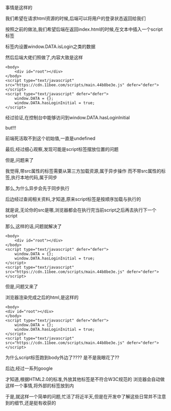 事情是这样的

我们希望在请求html资源的时候,后端可以将用户的登录状态返回给我们

按照之前的做法,我们希望后端在返回index.html的时候,在文本中插入一个script标签

标签内设置window.DATA.isLogin之类的数据

然后后端大佬们照做了,内容大致是这样
```
<body>
    <div id="root"></div>
</body>
<script type="text/javascript" src="https://cdn.11bee.com/scripts/main.44b8be3e.js" defer="defer"></script>
<script type="text/javascript" defer="defer">
    window.DATA = {};
    window.DATA.hasLoginInitial = true;
</script>
```

经过验证,在控制台中能够访问到window.DATA.hasLoginInitial

but!!!

前端死活取不到这个初始值,一直是undefined

最后,经过细心观察,发现可能是script标签摆放位置的问题

但是,问题来了

我觉得,带src属性的标签需要从第三方加载资源,属于异步操作
而不带src属性的标签,执行本地代码,属于同步

那么,为什么异步会先于同步执行

后边经过查阅相关资料,才知道,原来script标签是按顺序加载与执行的

就是说,无论你的src是哪,浏览器都会在执行完当前script之后再去执行下一个script

那么,这样的话,问题就解决了

```
<body>
    <div id="root"></div>
</body>
<script type="text/javascript" defer="defer">
    window.DATA = {};
    window.DATA.hasLoginInitial = true;
</script>
<script type="text/javascript" src="https://cdn.11bee.com/scripts/main.44b8be3e.js" defer="defer"></script>
```
但是,问题又来了

浏览器渲染完成之后的html,是这样的
```
<body>
<div id="root"></div>
</body>
<script type="text/javascript" defer="defer">
    window.DATA = {};
    window.DATA.hasLoginInitial = true;
</script>
<script type="text/javascript" src="https://cdn.11bee.com/scripts/main.44b8be3e.js" defer="defer"></script>
```

为什么script标签跑到body外边了????
是不是我眼花了??

后边,经过一系列google

才知道,根据HTML2.0的标准,</body>外放其他标签是不符合W3C规范的
浏览器会自动做这样一个事情,将外部的标签放到</body>内

于是,就这样一个简单的问题,忙活了将近半天,但是在开发中了解这些日常并不注意到的细节,还是挺有收获的